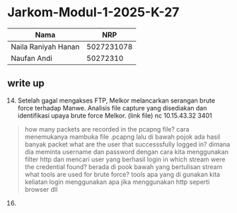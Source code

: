 # Jarkom-Modul-1-2025-K-27

| Nama | NRP | 
|----------|----------|
| Naila Raniyah Hanan | 5027231078 |
| Naufan Andi | 50272310 |

## write up 

14. Setelah gagal mengakses FTP, Melkor melancarkan serangan brute force terhadap  Manwe. Analisis file capture yang disediakan dan identifikasi upaya brute force Melkor. 
(link file) nc 10.15.43.32 3401
> how many packets are recorded in the pcapng file?
cara menemukanya mambuka file .pcapng lalu di bawah pojok ada hasil banyak packet
> what are the user that successsfully logged in?
dimana dia meminta username dan password dengan cara kita menggunakan filter http dan mencari user yang  berhasil login
> in which stream were the credential found?
berada di pook bawah yang bertulisan stream
> what tools are used for brute force?
tools apa yang di gunakan kita keliatan login menggunakan apa jika menggunakan http seperti browser dll

16. 
